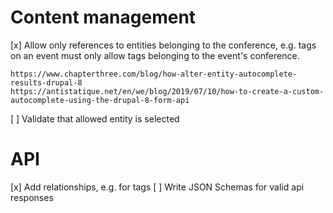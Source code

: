 # Content management

[x] Allow only references to entities belonging to the conference, e.g. tags on
    an event must only allow tags belonging to the event's conference.

    https://www.chapterthree.com/blog/how-alter-entity-autocomplete-results-drupal-8
    https://antistatique.net/en/we/blog/2019/07/10/how-to-create-a-custom-autocomplete-using-the-drupal-8-form-api

[ ] Validate that allowed entity is selected

# API

[x] Add relationships, e.g. for tags
[ ] Write JSON Schemas for valid api responses

